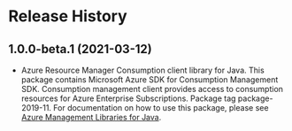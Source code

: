 # Release History

## 1.0.0-beta.1 (2021-03-12)

- Azure Resource Manager Consumption client library for Java. This package contains Microsoft Azure SDK for Consumption Management SDK. Consumption management client provides access to consumption resources for Azure Enterprise Subscriptions. Package tag package-2019-11. For documentation on how to use this package, please see [Azure Management Libraries for Java](https://aka.ms/azsdk/java/mgmt).
